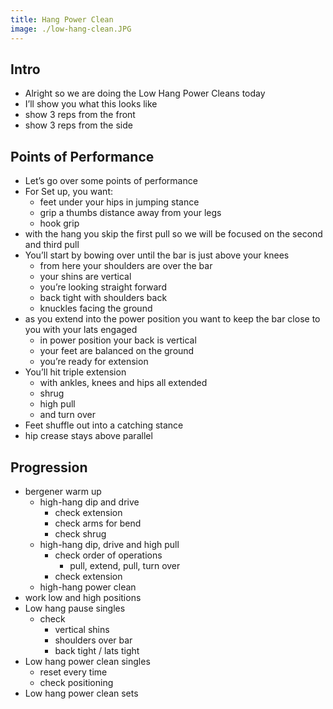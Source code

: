 ```yaml
---
title: Hang Power Clean
image: ./low-hang-clean.JPG
---
```


## Intro
- Alright so we are doing the Low Hang Power Cleans today
- I’ll show you what this looks like
- show 3 reps from the front
- show 3 reps from the side

## Points of Performance
- Let’s go over some points of performance
- For Set up, you want:
    - feet under your hips in jumping stance
    - grip a thumbs distance away from your legs
    - hook grip
- with the hang you skip the first pull so we will be focused on the second and third pull
- You’ll start by bowing over until the bar is just above your knees
    - from here your shoulders are over the bar
    - your shins are vertical
    - you’re looking straight forward
    - back tight with shoulders back
    - knuckles facing the ground
- as you extend into the power position you want to keep the bar close to you with your lats engaged
    - in power position your back is vertical
    - your feet are balanced on the ground
    - you’re ready for extension
- You’ll hit triple extension 
    - with ankles, knees and hips all extended
    - shrug
    - high pull
    - and turn over
- Feet shuffle out into a catching stance
- hip crease stays above parallel
## Progression
- bergener warm up
  - high-hang dip and drive
    - check extension
    - check arms for bend
    - check shrug
  - high-hang dip, drive and high pull
    - check order of  operations
      - pull, extend, pull, turn over
    - check extension
  - high-hang power clean
- work low and high positions
- Low hang pause singles
  - check
    - vertical shins
    - shoulders over bar
    - back tight / lats tight
- Low hang power clean singles
  - reset every time
  - check positioning
- Low hang power clean sets

